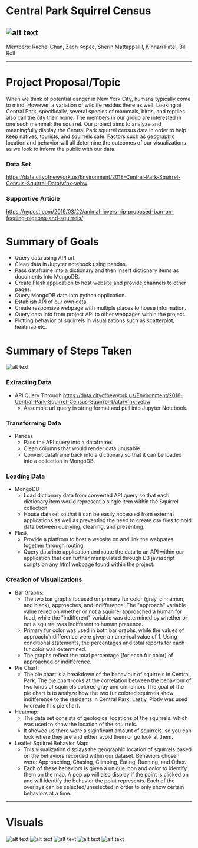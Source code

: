 # Central Park Squirrel Census
![alt text](https://github.com/WilliamRoll/Project-2/blob/main/images/Squirrel_bright.jpg)
----------------
Members:
Rachel Chan,
Zach Kopec,
Sherin Mattappallil,
Kinnari Patel,
Bill Roll 

----------------
# Project Proposal/Topic
When we think of potential danger in New York City, humans typically come to mind. However, a variation of wildlife resides there as well. Looking at Central Park, specifically, several species of mammals, birds, and reptiles also call the city their home. The members in our group are interested in one such mammal: the squirrel. Our project aims to analyze and meaningfully display the Central Park squirrel census data in order to help keep natives, tourists, and squirrels safe. Factors such as geographic location and behavior will all determine the outcomes of our visualizations as we look to inform the public with our data.

### Data Set

https://data.cityofnewyork.us/Environment/2018-Central-Park-Squirrel-Census-Squirrel-Data/vfnx-vebw

### Supportive Article

https://nypost.com/2019/03/22/animal-lovers-rip-proposed-ban-on-feeding-pigeons-and-squirrels/

# Summary of Goals
* Query data using API url.
* Clean data in Jupyter notebook using pandas.
* Pass dataframe into a dictionary and then insert dictionary items as documents into MongoDB.
* Create Flask application to host website and provide channels to other pages.
* Query MongoDB data into python application.
* Establish API of our own data.
* Create responsive webpage with multiple places to house information.
* Query data into from project API to other webpages within the project.
* Plotting behavior of squirrels in visualizations such as scatterplot, heatmap etc. 

# Summary of Steps Taken
![alt text](https://github.com/WilliamRoll/Project-2/blob/main/static/img/Flowchart.png)
### Extracting Data
* API Query Through https://data.cityofnewyork.us/Environment/2018-Central-Park-Squirrel-Census-Squirrel-Data/vfnx-vebw
  * Assemble url query in string format and pull into Jupyter Notebook.
  
### Transforming Data
* Pandas
  * Pass the API query into a dataframe.
  * Clean columns that would render data unusable.
  * Convert dataframe back into a dictionary so that it can be loaded into a collection in MongoDB.

### Loading Data
* MongoDB
  * Load dictionary data from converted API query so that each dictionary item would represent a single item within the Squirrel collection.
  * House dataset so that it can be easily accessed from external applications as well as preventing the need to create csv files to hold data between querying,                             cleaning, and presenting.
* Flask
  * Provide a platfrom to host a website on and link the webpates together through routing.
  * Query data into application and route the data to an API within our application that can further manipulated through D3 javascript scripts on any html webpage found within the project. 

### Creation of  Visualizations
* Bar Graphs:
  * The two bar graphs focused on primary fur color (gray, cinnamon, and black), approaches, and indifference. The "approach" variable value relied on whether or not a squirrel approached a human for food, while the "indifferent" variable was determined by whether or not a squirrel was indifferent to human presence.
  * Primary fur color was used in both bar graphs, while the values of approach/indifference were given a numerical value of 1. Using conditional statements, the percentages and total reports for each fur color was determined.
  * The graphs reflect the total percentage (for each fur color) of approached or indifference.
 * Pie Chart:
   * The pie chart is a breakdown of the behaviour of squirrels in Central Park. The pie chart looks at the correlation between the behaviour of two kinds of squirrels colored gray and cinnamon. The goal of the pie chart is to analyze how the two fur colored squirrels show indifference to the residents in Central Park. Lastly, Plotly was used to create this pie chart. 
* Heatmap:
  * The data set consists of geological locations of the squirrels. which was used to show the location of the squirrels.
  * It showed us there were a siginficant amount of squirrels. so you can look where they are and either avoid them or go look at them.	
* Leaflet Squirrel Behavior Map:
  * This visualization displays the geographic location of squirrels based on the behaviors recorded within our dataset. Behaviors chosen were: Approaching, Chasing, Climbing, Eating, Running, and Other. 
  * Each of these behaviors is given a unique icon and color to identify them on the map. A pop up will also display if the point is clicked on and will identify the behavior the point represents. Each of the overlays can be selected/unselected in order to only show certain behaviors at a time. 
----------------
# Visuals
![alt text](https://github.com/WilliamRoll/Project-2/blob/main/images/SquirrelApproach.png)
![alt text](https://github.com/WilliamRoll/Project-2/blob/main/images/SquirrelIndifferent.png)
![alt text](https://github.com/WilliamRoll/Project-2/blob/main/images/Pie.png)
![alt text](https://github.com/WilliamRoll/Project-2/blob/main/images/Heatmap.png)
![alt text](https://github.com/WilliamRoll/Project-2/blob/main/images/Markerplot.png)
